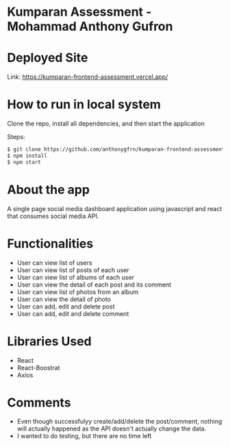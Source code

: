 # Kumparan Assessment - Mohammad Anthony Gufron

# Deployed Site

Link: https://kumparan-frontend-assessment.vercel.app/

# How to run in local system

Clone the repo, install all dependencies, and then start the application

Steps:

```bash
$ git clone https://github.com/anthonygfrn/kumparan-frontend-assessment.git
$ npm install
$ npm start

```

# About the app

A single page social media dashboard application using javascript and react that consumes social media API.

# Functionalities

-   User can view list of users
-   User can view list of posts of each user
-   User can view list of albums of each user
-   User can view the detail of each post and its comment
-   User can view list of photos from an album
-   User can view the detail of photo
-   User can add, edit and delete post
-   User can add, edit and delete comment

# Libraries Used

-   React
-   React-Boostrat
-   Axios

# Comments

- Even though successfulyy create/add/delete the post/comment, nothing will actually happened as the API doesn't actually change the data.
- I wanted to do testing, but there are no time left 
